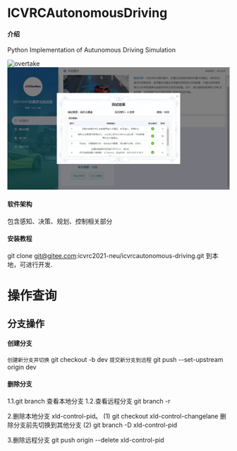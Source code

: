 # ICVRCAutonomousDriving

#### 介绍
Python Implementation of Autunomous Driving Simulation

![overtake](images/overtake.gif)
![当前最高得分](images/score52.png)

#### 软件架构
包含感知、决策、规划、控制相关部分


#### 安装教程
git clone git@gitee.com:icvrc2021-neu/icvrcautonomous-driving.git 到本地，可进行开发.

# 操作查询
## 分支操作
#### 创建分支
`创建新分支并切换`
git checkout -b dev
`提交新分支到远程`
git push --set-upstream origin dev

#### 删除分支
1.1.git branch 查看本地分支
1.2.查看远程分支 git branch -r

2.删除本地分支 xld-control-pid。 
(1) git checkout xld-control-changelane 删除分支前先切换到其他分支 
(2) git branch -D xld-control-pid

3.删除远程分支 git push origin --delete xld-control-pid
